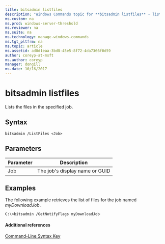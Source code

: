 ```yaml
---
title: bitsadmin listfiles
description: "Windows Commands topic for **bitsadmin listfiles** - lists the files in the specified job."
ms.custom: na
ms.prod: windows-server-threshold
ms.reviewer: na
ms.suite: na
ms.technology: manage-windows-commands
ms.tgt_pltfrm: na
ms.topic: article
ms.assetid: ad0d1eaa-3bd8-45e5-8f72-4da7366f0d59
author: coreyp-at-msft
ms.author: coreyp
manager: dongill
ms.date: 10/16/2017
---
```


# bitsadmin listfiles



Lists the files in the specified job.

## Syntax

```
bitsadmin /ListFiles <Job>
```

## Parameters

|Parameter|Description|
|---------|-----------|
|Job|The job's display name or GUID|

## <a name="BKMK_examples"></a>Examples

The following example retrieves the list of files for the job named *myDownloadJob*.
```
C:\>bitsadmin /GetNotifyFlags myDownloadJob
```

#### Additional references

[Command-Line Syntax Key](command-line-syntax-key.md)